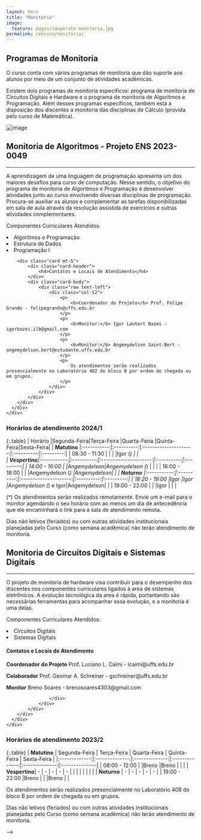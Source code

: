 ```yaml
---
layout: hero
title: "Monitoria"
image:
  feature: pages/cooperate-monitoria.jpg
permalink: /ensino/monitoria/
---
```


<section class="fdb-block">
  <div class="container">
    <div class="row align-items-center pt-2 pt-lg-5">
      <div class="col-12 col-md-8 col-lg-7">
        <h2>Programas de Monitoria</h2>
        <p class="lead">O curso conta com vários programas de monitoria que dão suporte aos alunos por meio de um conjunto de atividades acadêmicas.</p>
        <p>Existem dois programas de monitoria específicos: programa de monitoria de Circuitos Digitais e Hardware e o programa de monitoria de Algoritmos e Programação. Além desses programas específicos, também está a disposição dos discentes a monitoria das disciplinas de Cálculo (provida pelo curso de Matemática).</p>
      </div>
      <div class="col-8 col-md-4 m-auto m-md-0 ml-md-auto pt-5">
        <p><img alt="image" class="img-fluid" src="../../images/illustrations/teaching.svg"></p>
      </div>
    </div>
  </div>
</section>

<section class="mt-2 mb-5">
  <div class="container">
    <div class="row justify-content-center">
      <div class="col-12 text-left">
        <h2>Monitoria de Algoritmos - Projeto ENS 2023-0049</h2>
        <hr/>
        <p>
            A aprendizagem de uma linguagem de programação apresenta um dos maiores 
            desafios para curso de computação. Nesse sentido, o objetivo do programa 
            de monitoria de Algoritmos e Programação é desenvolver atividades junto 
            ao curso envolvendo diversas disciplinas de programação. Procura-se
            auxiliar os alunos e complementar as tarefas disponibilizadas em sala
            de aula através da resolução assistida de exercícios e outras atividades complementares.
        </p>
        <p>Componentes Curriculares Atendidos:</p>
        <li>Algoritmos e Programação</li>
        <li>Estrutura de Dados</li>
        <li>Programação I</li>

		<div class="card mt-5">
			<div class="card-header">
				<h4>Contatos e Locais de Atendimento</h4>
			</div>
			<div class="card-body">
				<div class="row text-left">
					<div class="col-12">
						<p>
							<b>Coordenador do Projeto</b> Prof. Felipe Grando - felipegrando@uffs.edu.br
						</p>
						<p>
							<b>Monitor:</b> Igor Lautert Bazei - igorbazei.ilb@gmail.com
						</p>
						<p>
							<b>Monitor:</b> Angemydelson Saint-Bert - angemydelson.bert@estudante.uffs.edu.br
						</p>
						<p>
							Os atendimentos serão realizados presencialmente no Laboratório 402 do bloco B por ordem de chegada ou em grupos.
						</p>
					</div>
				</div> 
			</div> 
        </div>
      </div>
    </div>
  </div>
</section>

<h3>Horários de atendimento 2024/1</h3>

{:.table}
|    Horário    |Segunda-Feira|Terça-Feira |Quarta-Feira           |Quinta-Feira|Sexta-Feira|
|  **Matutino** |:-----------:|:----------:|:---------------------:|:----------:|:---------:|
| 08:30 - 11:30 |             |            |                       |Igor (*)    |           |                
| **Vespertino**|:-----------:|:----------:|:---------------------:|:----------:|:---------:|
| 14:00 - 16:00 |             |Angemydelson|Angemydelson (*)       |            |           |
| 16:00 - 18:00 |             |            |Angemydelson (*)       |Angemydelson|           |
|  **Noturno**  |:-----------:|:----------:|:---------------------:|:----------:|:---------:|
| 18:20 - 19:00 |Igor         |Igor        |Angemydelson (*) e Igor|Angemydelson|           |
| 19:00 - 22:00 |             |            |Igor                   |            |           |

<p>
	(*) Os atendimentos serão realizados remotamente. Envie um e-mail para o monitor agendando o seu horário com ao menos um dia de antecedência que ele encaminhará o link para a sala de atendimento remota.
</p>
<p>
	Dias não letivos (feriados) ou com outras atividades institucionais planejadas pelo Curso (como semana acadêmica) não terão atendimento de monitoria.
</p>

<section class="mt-4 mb-4">
  <div class="container">
    <div class="row justify-content-center">
      <div class="col-12 text-left">
        <h2>Monitoria de Circuitos Digitais e Sistemas Digitais</h2>
       <!-- <div class="alert text-danger border-danger" role="alert">
            <b>Importante:</b> Infelizmente, neste semestre não houveram candidatos à monitores, e por tanto não há monitoria para esta modalidade
        </div> -->
        <hr/>
        <p>
            O projeto de monitoria de hardware visa contribuir para o desempenho dos discentes nos componentes curriculares ligados à area de sistemas eletrônicos. A evolução tecnológica da area é rápida, portantando são necessárias ferramentas para acompanhar essa evolução, e a monitoria é uma delas.
        </p>
        <p>Componentes Curriculares Atendidos:</p>
        <li>Circuitos Digitais</li>
        <li>Sistemas Digitais</li>
        <!--<li>Organização de Computadores</li>-->
        <div class="card mt-4">
            <div class="card-header">
                <h4>Contatos e Locais de Atendimento</h4>
            </div>
            <div class="card-body">
                <div class="row text-left">
                    <div class="col-12">
                        <p>
                            <b>Coordenador do Projeto</b> Prof. Luciano L. Caimi - lcaimi@uffs.edu.br
                        </p>
                        <p>
							              <b>Colaborador</b> Prof. Geomar A. Schreiner - gschreiner@uffs.edu.br
						            </p>
                        <p>
							              <b>Monitor</b> Breno Soares - brenosoares4303@gmail.com
						            </p>

                    </div>
                </div> 
            </div> 
        </div>
      </div>
    </div>
  </div>
</section> 

<h3>Horários de atendimento 2023/2</h3>

{:.table}
|  **Matutino** |  Segunda-Feira |   Terça-Feira  |  Quarta-Feira  |  Quinta-Feira  |  Sexta-Feira   |
|:-------------:|:--------------:|:--------------:|:--------------:|:--------------:|:--------------:|
| 08:00 - 12:00 |                |Breno           |Breno           |                |                |
| **Vespertino**|        -       |       -        |       -        |       -        |        -       |
|               |                |                |                |                |                |
|  **Noturno**  |        -       |        -       |       -        |       -        |        -       |
| 19:00 - 22:00 |Breno           |                |                |Breno           |                |

<p>
	Os atendimentos serão realizados presencialmente no Laboratório 408 do bloco B por ordem de chegada ou em grupos.
</p>
<p>
	Dias não letivos (feriados) ou com outras atividades institucionais planejadas pelo Curso (como semana acadêmica) não terão atendimento de monitoria.
</p>

<!-- <h3>Horários de atendimento 2021/1</h3> -->


<!-- <section class="mt-4 mb-4">
  <div class="container">
    <div class="row justify-content-center">
      <div class="col-12 text-left">
        <h2>Monitoria de Cálculo</h2>
        <hr/>
        <p>
            A monitoria de cálculo tem como objetivo auxiliar aqueles alunos que sentem dificuldade no raciocínio matemático, por ser uma área que geralmente apresenta maiores desafios. 
             O programa tem a modalidade online, onde o aluno pode enviar suas duvidas para o monitor atráves das redes sociais e ter um atendimento mais rápido. 
        </p>
        <p>Componentes Curriculares Atendidos:</p>
<!--         <li>Cáculo A</li>
        <li>Cáculo B</li>
        <li>Cáculo C</li>
        <li>Cáculo I</li>
        <li>Cáculo II</li>
        <div class="card mt-4">
            <div class="card-header">
                <h4>Contatos e Locais de Atendimento</h4>
            </div>
            <div class="card-body">
                <div class="row text-left">
                    <div class="col-12">
                        <p>
                            <b>Prof.</b> Milton Kist - milton.kist@uffs.edu.br
                        </p>
                        <p>
                            <b>Monitor:</b> Marcos Vinícius Farfus Cavalli - marcos.farfus@gmail.com - (49) 9 9172-5393
                        </p>
                    </div>
                </div> 
            </div> 
        </div>
      </div>
    </div>
  </div>
</section> -->

<!-- <h3>Horários de atendimento 2021/1</h3> --> -->

<!-- {:.table}
|  **Matutino** |  Segunda-Feira |   Terça-Feira  | Quarta-Feira | Quinta-Feira |   Sexta-Feira  |
|:-------------:|:--------------:|:--------------:|:------------:|:------------:|:--------------:|
| 10:10 - 11:00 | Monitoria      | Monitoria      | -            |  -           | -              |
| 11:00 - 11:50 | Monitoria      | Monitoria      | -            |  -           | -              |
|**Vespertino** |                |                |              |              |                |
| 13:30 - 14:20 | -              | -              | Monitoria    | Monitoria    | -              |
| 14:20 - 15:10 | -              | -              | Monitoria    | Monitoria    | -              |
| 15:10 - 16:00 | -              | -              |  -           |  -           | -              |
| 16:20 - 17:10 | -              | -              |  -           |  -           | -              |
| 17:10 - 18:00 | -              | -              | -            |  -           | -              |
| **Noturno**   |                |                |              |              |                |
| 18:00 - 19:00 | Monitoria      | -              | Monitoria    | Monitoria    | -              |
| 19:00 - 19:50 | Monitoria      | -              | Monitoria    | Monitoria    | -              | -->
